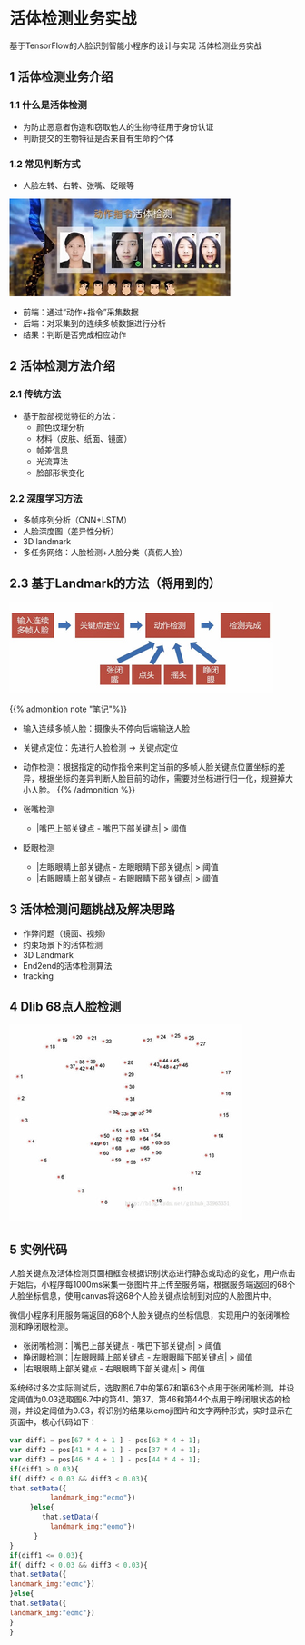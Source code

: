 # 活体检测业务实战


基于TensorFlow的人脸识别智能小程序的设计与实现 活体检测业务实战

<!--more-->

## 1 活体检测业务介绍

### 1.1 什么是活体检测

* 为防止恶意者伪造和窃取他人的生物特征用于身份认证
* 判断提交的生物特征是否来自有生命的个体

### 1.2 常见判断方式

* 人脸左转、右转、张嘴、眨眼等  

![Minion](/images/face/face11/1.jpg)

* 前端：通过“动作+指令”采集数据
* 后端：对采集到的连续多帧数据进行分析
* 结果：判断是否完成相应动作

## 2 活体检测方法介绍

### 2.1 传统方法

* 基于脸部视觉特征的方法：
	* 颜色纹理分析
	* 材料（皮肤、纸面、镜面）
	* 帧差信息
	* 光流算法
	* 脸部形状变化

### 2.2 深度学习方法

* 多帧序列分析（CNN+LSTM）
* 人脸深度图（差异性分析）
* 3D landmark
* 多任务网络：人脸检测+人脸分类（真假人脸）

## 2.3 基于Landmark的方法（将用到的）

![Minion](/images/face/face11/2.jpg)

{{% admonition note "笔记"%}}
* 输入连续多帧人脸：摄像头不停向后端输送人脸
* 关键点定位：先进行人脸检测 -> 关键点定位
* 动作检测：根据指定的动作指令来判定当前的多帧人脸关键点位置坐标的差异，根据坐标的差异判断人脸目前的动作，需要对坐标进行归一化，规避掉大小人脸。
{{% /admonition %}}

* 张嘴检测
	* |嘴巴上部关键点 - 嘴巴下部关键点| > 阈值

* 眨眼检测
	* |左眼眼睛上部关键点 - 左眼眼睛下部关键点| > 阈值
	* |右眼眼睛上部关键点 - 右眼眼睛下部关键点| > 阈值

## 3 活体检测问题挑战及解决思路

* 作弊问题（镜面、视频）
* 约束场景下的活体检测
* 3D Landmark
* End2end的活体检测算法
* tracking

## 4 Dlib 68点人脸检测

![Minion](/images/face/face11/3.jpg)

## 5 实例代码
人脸关键点及活体检测页面相框会根据识别状态进行静态或动态的变化，用户点击开始后，小程序每1000ms采集一张图片并上传至服务端，根据服务端返回的68个人脸坐标信息，使用canvas将这68个人脸关键点绘制到对应的人脸图片中。

微信小程序利用服务端返回的68个人脸关键点的坐标信息，实现用户的张闭嘴检测和睁闭眼检测。

* 张闭嘴检测：|嘴巴上部关键点 - 嘴巴下部关键点| > 阈值
* 睁闭眼检测：|左眼眼睛上部关键点 - 左眼眼睛下部关键点| > 阈值
* |右眼眼睛上部关键点 - 右眼眼睛下部关键点| > 阈值

系统经过多次实际测试后，选取图6.7中的第67和第63个点用于张闭嘴检测，并设定阈值为0.03选取图6.7中的第41、第37、第46和第44个点用于睁闭眼状态的检测，并设定阈值为0.03，将识别的结果以emoji图片和文字两种形式，实时显示在页面中，核心代码如下：
```JavaScript
var diff1 = pos[67 * 4 + 1 ] - pos[63 * 4 + 1];
var diff2 = pos[41 * 4 + 1 ] - pos[37 * 4 + 1];
var diff3 = pos[46 * 4 + 1 ] - pos[44 * 4 + 1];
if(diff1 > 0.03){
if( diff2 < 0.03 && diff3 < 0.03){
that.setData({
          landmark_img:"ecmo"})
     }else{
        that.setData({
          landmark_img:"eomo"})
      }
} 
if(diff1 <= 0.03){
if( diff2 < 0.03 && diff3 < 0.03){
that.setData({
landmark_img:"ecmc"})
}else{
that.setData({
landmark_img:"eomc"})
}
}
```

